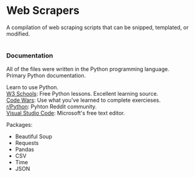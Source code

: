 # Web Scrapers
A compilation of web scraping scripts that can be snipped, templated, or modified.

#
### Documentation
All of the files were written in the Python programming language.  
Primary Python documentation.  

Learn to use Python.  
  [W3 Schools](https://www.w3schools.com/python/): Free Python lessons.  Excellent learning source.  
  [Code Wars](www.codewars.com): Use what you've learned to complete exercieses.  
  [r/Python](https://www.reddit.com/r/Python/): Pyhton Reddit community.  
  [Visual Studio Code](https://code.visualstudio.com/): Microsoft's free text editor.  
  
  
Packages:
- Beautiful Soup
- Requests
- Pandas
- CSV
- Time
- JSON



